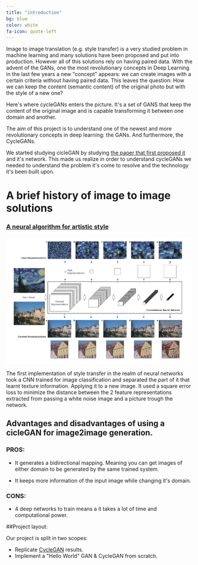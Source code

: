 ```yaml
---
title: "introduction"
bg: blue
color: white
fa-icon: quote-left
---
```


Image to image translation (e.g. style transfer) is a very studied problem in machine learning and many solutions have been proposed and put into production. However all of this solutions rely on having paired data.
With the advent of the GANs, one the most revolutionary concepts in Deep Learning
in the last few years a new "concept" appears: we can create images with  a certain criteria without having paired data.
This leaves the question: How we can keep the content (semantic content) of the original photo but with the style of a new one?

Here's where cycleGANs enters the picture. It's a set of GANS that keep the content of the original image and is capable transforming it between one domain and another.

The aim of this project is to understand one of the newest and more
revolutionary concepts in deep learning: the GANs. And furthermore,
the CycleGANs.

We started studying cicleGAN by studying [the paper that first proposed it](https://arxiv.org/abs/1703.10593) and it's network. This made us realize in order to understand cycleGANs we needed to understand the problem it's come to resolve and the technology it's been built upon.

# A brief history of image to image solutions

### [A neural algorithm for artistic style](https://arxiv.org/abs/1508.06576)

![Proposed network](./img/basicstyletransfer.png)

The first implementation of style transfer in the realm of neural networks took a CNN trained for image classification and separated the part of it that learnt texture information. Applying it to a new image. It used a square error loss  to minimize the distance between the 2 feature representations extracted from passing a white noise image and a picture trough the network.



## Advantages and disadvantages of using a cicleGAN for image2image generation.

### PROS:

- It generates a bidirectional mapping. Meaning you can get images of either domain to be generated by the same trained system.

- It keeps more information of the input image while changing it's domain.

### CONS:

- 4 deep networks to train means a it takes a lot of time and computational power.


##Project layout:

Our project is split in two scopes:

- Replicate [CycleGAN](https://arxiv.org/pdf/1703.10593.pdf) results.
- Implement a "Hello World" GAN & CycleGAN from scratch.
